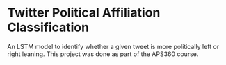 # Twitter Political Affiliation Classification

An LSTM model to identify whether a given tweet is more politically left or right leaning. This project was done as part of the APS360 course.

